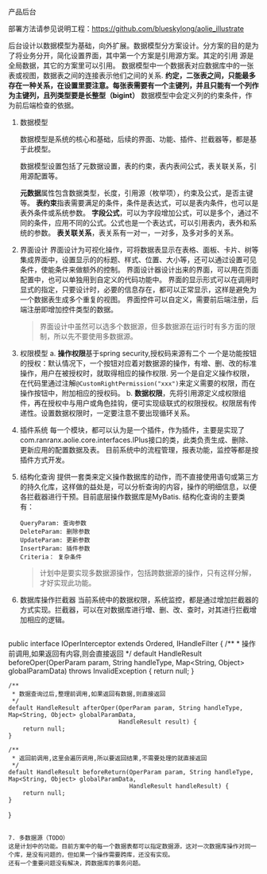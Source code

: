 产品后台

部署方法请参见说明工程：https://github.com/blueskylong/aolie_illustrate

后台设计以数据模型为基础，向外扩展。数据模型分方案设计。分方案的目的是为了将业务分开，简化设置界面，其中第一个方案是引用源方案。其定的引用 源是全局数据，其它的方案里可以引用。
数据模型中一个数据表对应数据库中的一张表或视图，数据表之间的连接表示他们之间的关系.
**约定，二张表之间，只能最多存在一种关系，在设置里要注意。每张表需要有一个主键列，并且只能有一个列作为主键列，且列类型要是长整型（bigint）**
数据模型中会定义列的约束条件，作为前后端检查的依据。

1. 数据模型

   数据模型是系统的核心和基础，后续的界面、功能、插件、拦截器等，都是基于此模型。

   数据模型设置包括了元数据设置，表的约束，表内表间公式，表关联关系，引用源配置等。

   **元数据**属性包含数据类型，长度，引用源（枚举项），约束及公式，是否主键等。
   **表约束**指表需要满足的条件，条件是表达式，可以是表内条件，也可以是表外条件或系统参数。
   **字段公式**，可以为字段增加公式，可以是多个，通过不同的条件，应用不同的公式。公式也是一个表达式，可以引用表内，表外和系统的参数。
   **表关联关系**，表关系有一对一，一对多，及多对多的关系。
   
2. 界面设计
   界面设计为可视化操作，可将数据表显示在表格、面板、卡片、树等集成界面中，设置显示的的标题、样式、位置、大小等，还可以通过设置可见条件，使能条件来做额外的控制。
   界面设计器设计出来的界面，可以用在页面配置中，也可以单独用到自定义的代码功能中。
   界面的显示形式可以在调用时显式的指定，只要设计时，必要的信息存在，都可以正常显示，这样是避免为一个数据表生成多个重复的视图。
   界面控件可以自定义，需要前后端注册，后端注册即增加控件类型的数据。
   >界面设计中虽然可以选多个数据源，但多数据源在运行时有多方面的限制，所以先不要使用多数据源。

3. 权限模型
   a. **操作权限**基于spring security,授权码来源有二个
   一个是功能按钮的授权：默认情况下，一个按钮对应着对数据源的操作，有增、删、改的标准操作，用户在被授权时，就取得相应的操作权限.
   另一个是自定义操作权限，在代码里通过注解```@CustomRightPermission("xxx")```来定义需要的权限，而在操作按钮中，附加相应的授权码。
   b. **数据权限**，先将引用源定义成权限组件，再在授权中与用户或角色挂钩，便可实现级联式的权限授权。权限居有传递性。设置数据权限时，一定要注意不要出现循环关系。

4. 插件系统
   每一个模块，都可以认为是一个插件，作为插件，主要是实现了com.ranranx.aolie.core.interfaces.IPlus接口的类，此类负责生成、删除、更新应用的配置数据及表。
   目前系统中的流程管理，报表功能，监控等都是按插件方式开发。
5. 结构化查询
   提供一套类来定义操作数据库的动作，而不直接使用语句或第三方的持久化库，这样做的益处是，可以分析查询的内容，操作的明细信息，以便各拦截器进行干预。目前底层操作数据库是MyBatis.
   结构化查询的主要类有：
   ```
   QueryParam: 查询参数 
   DeleteParam: 删除参数
   UpdateParam: 更新参数
   InsertParam: 插件参数
   Criteria： 复杂条件
   ```
   >计划中是要实现多数据源操作，包括跨数据源的操作，只有这样分解，才好实现此功能。
                                                                                        
6. 数据库操作拦截器
   当前系统中的数据权限，系统监控，都是通过增加拦截器的方式实现。拦截器，可以在对数据库进行增、删、改、查时，对其进行拦截增加相应的逻辑。
   ```java
public interface IOperInterceptor extends Ordered, IHandleFilter {
    /**
     * 操作前调用,如果返回有内容,则会直接返回
     */
    default HandleResult beforeOper(OperParam param, String handleType, Map<String, Object> globalParamData) throws InvalidException {
        return null;
    }

    /**
     * 数据查询过后,整理前调用,如果返回有数据,则直接返回
     */
    default HandleResult afterOper(OperParam param, String handleType, Map<String, Object> globalParamData,
                                   HandleResult result) {
        return null;
    }

    /**
     * 返回前调用,这里会遍历调用,所以要返回结果,不需要处理的就直接返回
     */
    default HandleResult beforeReturn(OperParam param, String handleType, Map<String, Object> globalParamData,
                                      HandleResult handleResult) {
        return null;
    }
}
```

7. 多数据源（TODO）
这是计划中的功能。目前方案中的每一个数据表都可以指定数据源，这对一次数据库操作对同一个库，是没有问题的，但如果一个操作需要跨库，还没有实现。
还有一个重要问题没有解决，跨数据库的事务问题。

